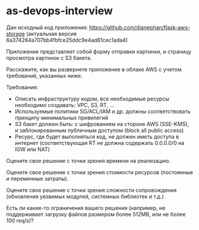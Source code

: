 # as-devops-interview

Дан исходный код приложения: https://github.com/dianephan/flask-aws-storage (актуальная версия 6a374264a707bb4fbfce25ddc9e4ad81cec1ada4) 

Приложение представляет собой форму отправки картинки, и страницу просмотра картинок с S3 бакета. 

Расскажите, как вы развернете приложение в облаке AWS с учетом требований, указанных ниже. 

Требования: 

* Описать инфраструктуру кодом, все необходимые ресурсы необходимо создавать: VPC, S3, RT, ...  
* Используемые политики SG/ACL/IAM и др. должны соответствовать принципу минимальных привилегий  
* S3 бакет должен быть: c шифрованием на стороне AWS (SSE-KMS), и заблокированным публичным доступом (block all public access)  
* Ресурс, где будет выполняться код, не должен иметь доступа в интернет (соответствующая RT не должна содержать 0.0.0.0/0 на IGW или NAT)  

Оцените свое решение с точки зрения времени на реализацию. 

Оцените свое решение с точки зрения стоимости ресурсов (постоянные и переменные затраты). 

Оцените свое решение с точки зрения сложности сопровождения (обновления уязвимых модулей, системных библиотек и т.д.) 

Есть ли какие-то ограничения вашего решения (например, не поддерживает загрузку файлов размером более 512MB, или не более 100 req/s)? 